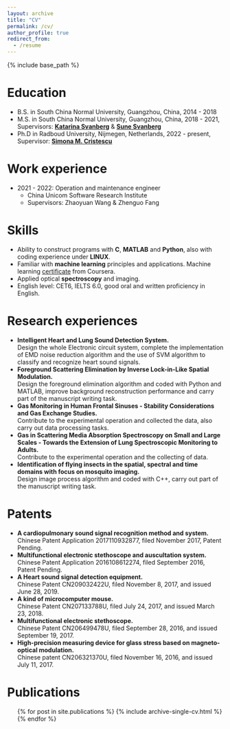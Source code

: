 ```yaml
---
layout: archive
title: "CV"
permalink: /cv/
author_profile: true
redirect_from:
  - /resume
---
```


{% include base_path %}

Education
======
* B.S. in South China Normal University, Guangzhou, China, 2014 - 2018
* M.S. in South China Normal University, Guangzhou, China, 2018 - 2021, Supervisors: **[Katarina Svanberg](https://www.lunduniversity.lu.se/lucat/user/4b38829994e49365361079a442db7b19)** & **[Sune Svanberg](https://www.atomic.physics.lu.se/staff/professors/sune-svanberg/)**
* Ph.D in Radboud University, Nijmegen, Netherlands, 2022 - present, Supervisor: **[Simona M. Cristescu](https://www.ru.nl/tracegasfacility/group/simona-cristescu/)**

Work experience
======
* 2021 - 2022: Operation and maintenance engineer
  * China Unicom Software Research Institute
  * Supervisors: Zhaoyuan Wang & Zhenguo Fang
  
Skills
======
* Ability to construct programs with **C**, **MATLAB** and **Python**, also with coding experience under **LINUX**.
* Familiar with **machine learning** principles and applications. Machine learning [certificate](https://coursera.org/share/e83e5079809d39cbd70d60b5b1a334c4) from Coursera.
* Applied optical **spectroscopy** and imaging.
* English level: CET6, IELTS 6.0, good oral and written proficiency in English.

Research experiences
======
* **Intelligent Heart and Lung Sound Detection System.**   
  Design the whole Electronic circuit system, complete the implementation of EMD noise reduction algorithm and the use of SVM algorithm to classify and recognize heart   sound signals.
* **Foreground Scattering Elimination by Inverse Lock-in-Like Spatial Modulation.**  
  Design the foreground elimination algorithm and coded with Python and MATLAB, improve background reconstruction performance and carry part of the manuscript writing   task.
* **Gas Monitoring in Human Frontal Sinuses - Stability Considerations and Gas Exchange Studies.**  
  Contribute to the experimental operation and collected the data, also carry out data processing tasks.
* **Gas in Scattering Media Absorption Spectroscopy on Small and Large Scales - Towards the Extension of Lung Spectroscopic Monitoring to Adults.**  
  Contribute to the experimental operation and the collecting of data.
* **Identification of flying insects in the spatial, spectral and time domains with focus on mosquito imaging.**  
  Design image process algorithm and coded with C++, carry out part of the manuscript writing task.

Patents
======
* **A cardiopulmonary sound signal recognition method and system.**
  Chinese Patent Application 2017110932877, filed November 2017, Patent Pending.
* **Multifunctional electronic stethoscope and auscultation system.**  
  Chinese Patent Application 2016108612274, filed September 2016, Patent Pending.
* **A Heart sound signal detection equipment.**  
  Chinese Patent CN209032422U, filed November 8, 2017, and issued June 28, 2019.
* **A kind of microcomputer mouse.**  
  Chinese Patent CN207133788U, filed July 24, 2017, and issued March 23, 2018.
* **Multifunctional electronic stethoscope.**  
  Chinese Patent CN206499478U, filed September 28, 2016, and issued September 19, 2017.
* **High-precision measuring device for glass stress based on magneto-optical modulation.**  
  Chinese patent CN206321370U, filed November 16, 2016, and issued July 11, 2017.

Publications
======
  <ul>{% for post in site.publications %}
    {% include archive-single-cv.html %}
  {% endfor %}</ul>
  
